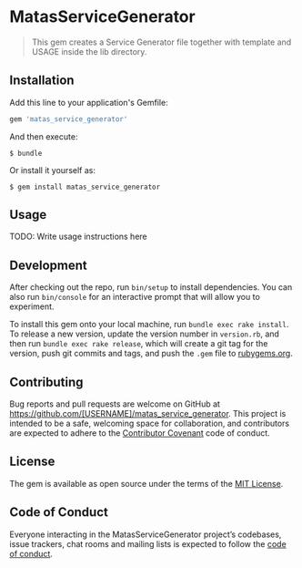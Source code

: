 # MatasServiceGenerator

> This gem creates a Service Generator file together with template and USAGE inside the lib directory.

## Installation

Add this line to your application's Gemfile:

```ruby
gem 'matas_service_generator'
```

And then execute:

    $ bundle

Or install it yourself as:

    $ gem install matas_service_generator

## Usage

TODO: Write usage instructions here

## Development

After checking out the repo, run `bin/setup` to install dependencies. You can also run `bin/console` for an interactive prompt that will allow you to experiment.

To install this gem onto your local machine, run `bundle exec rake install`. To release a new version, update the version number in `version.rb`, and then run `bundle exec rake release`, which will create a git tag for the version, push git commits and tags, and push the `.gem` file to [rubygems.org](https://rubygems.org).

## Contributing

Bug reports and pull requests are welcome on GitHub at https://github.com/[USERNAME]/matas_service_generator. This project is intended to be a safe, welcoming space for collaboration, and contributors are expected to adhere to the [Contributor Covenant](http://contributor-covenant.org) code of conduct.

## License

The gem is available as open source under the terms of the [MIT License](https://opensource.org/licenses/MIT).

## Code of Conduct

Everyone interacting in the MatasServiceGenerator project’s codebases, issue trackers, chat rooms and mailing lists is expected to follow the [code of conduct](https://github.com/[USERNAME]/matas_service_generator/blob/master/CODE_OF_CONDUCT.md).
